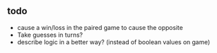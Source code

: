 todo
----
* cause a win/loss in the paired game to cause the opposite
* Take guesses in turns?
* describe logic in a better way? (instead of boolean values on game)
